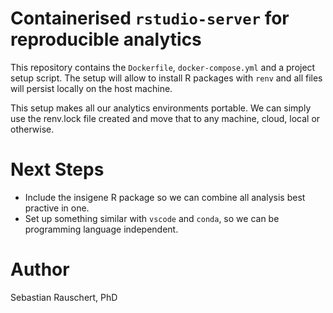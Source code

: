 # Containerised `rstudio-server` for reproducible analytics

This repository contains the `Dockerfile`, `docker-compose.yml` and a project setup script.
The setup will allow to install R packages with `renv` and all files will persist locally on the host machine.

This setup makes all our analytics environments portable. We can simply use the renv.lock file created and move that to any machine, cloud, local or otherwise.

# Next Steps
- Include the insigene R package so we can combine all analysis best practive in one.  
- Set up something similar with `vscode` and `conda`, so we can be programming language independent.

# Author
Sebastian Rauschert, PhD
